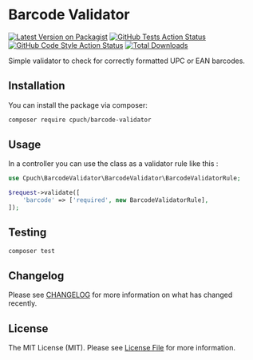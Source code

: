# Barcode Validator

[![Latest Version on Packagist](https://img.shields.io/packagist/v/cpuch/barcode-validator.svg?style=flat-square)](https://packagist.org/packages/cpuch/barcode-validator)
[![GitHub Tests Action Status](https://img.shields.io/github/actions/workflow/status/cpuch/barcode-validator/run-tests.yml?branch=main&label=tests&style=flat-square)](https://github.com/cpuch/barcode-validator/actions?query=workflow%3Arun-tests+branch%3Amain)
[![GitHub Code Style Action Status](https://img.shields.io/github/actions/workflow/status/cpuch/barcode-validator/fix-php-code-style-issues.yml?branch=main&label=code%20style&style=flat-square)](https://github.com/cpuch/barcode-validator/actions?query=workflow%3A"Fix+PHP+code+style+issues"+branch%3Amain)
[![Total Downloads](https://img.shields.io/packagist/dt/cpuch/barcode-validator.svg?style=flat-square)](https://packagist.org/packages/cpuch/barcode-validator)

Simple validator to check for correctly formatted UPC or EAN barcodes.

## Installation

You can install the package via composer:

```bash
composer require cpuch/barcode-validator
```

## Usage

In a controller you can use the class as a validator rule like this :

```php
use Cpuch\BarcodeValidator\BarcodeValidator\BarcodeValidatorRule;

$request->validate([
    'barcode' => ['required', new BarcodeValidatorRule],
]);
```

## Testing

```bash
composer test
```

## Changelog

Please see [CHANGELOG](CHANGELOG.md) for more information on what has changed recently.

## License

The MIT License (MIT). Please see [License File](LICENSE.md) for more information.
